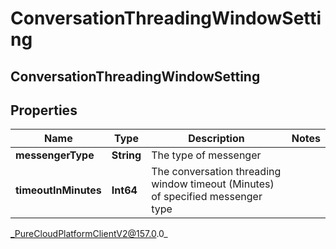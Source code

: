 # ConversationThreadingWindowSetting

## ConversationThreadingWindowSetting

## Properties

|Name | Type | Description | Notes|
|------------ | ------------- | ------------- | -------------|
| **messengerType** | **String** | The type of messenger | |
| **timeoutInMinutes** | **Int64** | The conversation threading window timeout (Minutes) of specified messenger type | |



_PureCloudPlatformClientV2@157.0.0_
